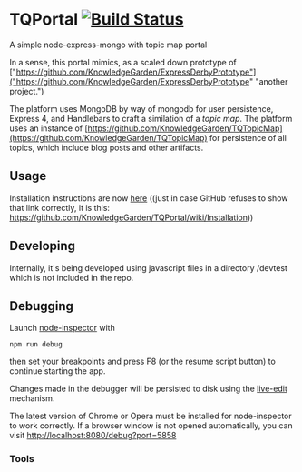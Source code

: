 # TQPortal [![Build Status](https://travis-ci.org/KnowledgeGarden/TQPortal.svg?branch=develop)](https://travis-ci.org/KnowledgeGarden/TQPortal)
A simple node-express-mongo with topic map portal

In a sense, this portal mimics, as a scaled down prototype of ["https://github.com/KnowledgeGarden/ExpressDerbyPrototype"]("https://github.com/KnowledgeGarden/ExpressDerbyPrototype" "another project.")

The platform uses MongoDB by way of mongodb for user persistence, Express 4, and Handlebars to craft a similation of a *topic map*. The platform uses an instance of [https://github.com/KnowledgeGarden/TQTopicMap](https://github.com/KnowledgeGarden/TQTopicMap)
for persistence of all topics, which include blog posts and other artifacts.
## Usage
Installation instructions are now [here](here "https://github.com/KnowledgeGarden/TQPortal/wiki/Installation") 
((just in case GitHub refuses to show that link correctly, it is this: 
https://github.com/KnowledgeGarden/TQPortal/wiki/Installation))



## Developing
Internally, it's being developed using javascript files in a directory /devtest which is not included in the repo. 


## Debugging
Launch [node-inspector](https://github.com/node-inspector/node-inspector) with
```
npm run debug
```
then set your breakpoints and press F8 (or the resume script button) to continue starting the app.

Changes made in the debugger will be persisted to disk using the [live-edit](https://github.com/node-inspector/node-inspector/wiki/LiveEdit) mechanism.

The latest version of Chrome or Opera must be installed for node-inspector to work correctly.
If a browser window is not opened automatically, you can visit
[http://localhost:8080/debug?port=5858](http://localhost:8080/debug?port=5858)

### Tools

